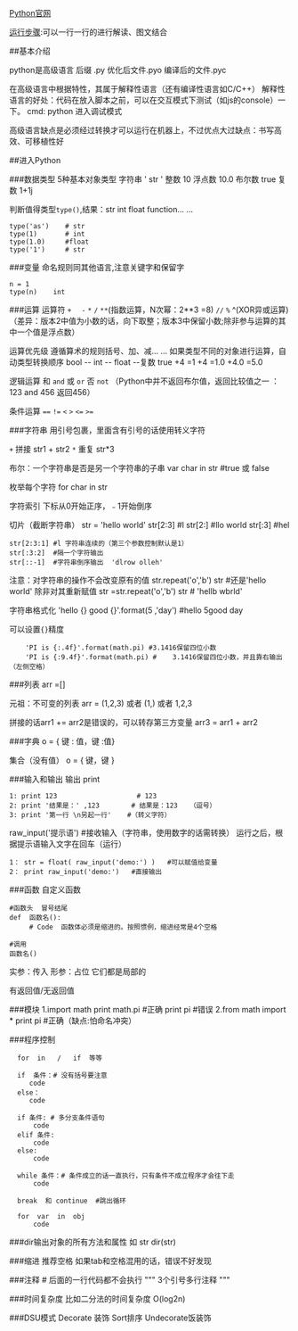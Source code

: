 [Python官网](https://www.python.org/ )

[运行步骤](http://pythontutor.com/):可以一行一行的进行解读、图文结合

##基本介绍

python是高级语言   后缀 .py    优化后文件.pyo    编译后的文件.pyc

在高级语言中根据特性，其属于解释性语言（还有编译性语言如C/C++）
         解释性语言的好处：代码在放入脚本之前，可以在交互模式下测试（如js的console）一下。
         cmd: python 进入调试模式  

高级语言缺点是必须经过转换才可以运行在机器上，不过优点大过缺点：书写高效、可移植性好


##进入Python

###数据类型
5种基本对象类型
   字符串 ' str '   整数  10   浮点数   10.0   布尔数  true  复数  1+1j 

判断值得类型`type()`,结果：str  int  float  function... ...
```
type('as')    # str
type(1)       # int
type(1.0)     #float
type('1')     # str
```

###变量
命名规则同其他语言,注意关键字和保留字
```
n = 1
type(n)    int
```

###运算
运算符
     `+ `  ` -`    `*`     `/`     `**`(指数运算，N次幂：2**3  =8)    `//`      `%`
     ^(XOR异或运算)
     （差异：版本2中值为小数的话，向下取整；版本3中保留小数;除非参与运算的其中一个值是浮点数）

运算优先级
遵循算术的规则括号、加、减... ...
如果类型不同的对象进行运算，自动类型转换顺序
     bool -- int -- float --复数
     true +4 =1 +4 =1.0 +4.0 =5.0

逻辑运算
      和  `and`    或  `or`   否  `not`
      （Python中并不返回布尔值，返回比较值之一 ： 123 and 456 返回456）

条件运算
    `==`   `!=`   `<`  `>`     `<=`    `>=`

###字符串
用引号包裹，里面含有引号的话使用转义字符

`+` 拼接  str1 + str2
`*` 重复  str*3

布尔：一个字符串是否是另一个字符串的子串
    var char in str   #true 或 false

枚举每个字符
    for char in  str  

字符索引
    下标从0开始正序，﹣1开始倒序

切片（截断字符串）
    str = 'hello world'
    str[2:3]   #l
    str[2:]    #llo world
    str[:3]    #hel

    str[2:3:1] #l 字符串连续的（第三个参数控制默认是1）
    str[:3:2]  #隔一个字符输出
    str[::-1]  #字符串倒序输出  'dlrow olleh'

注意：对字符串的操作不会改变原有的值
    str.repeat('o','b')
    str  #还是'hello world'
除非对其重新赋值
    str =str.repeat('o','b')
    str # 'hellb wbrld'

字符串格式化
    'hello {} good {}'.format(5 ,'day')  #hello 5good day

可以设置`{}`精度
```
    'PI is {:.4f}'.format(math.pi) #3.1416保留四位小数
    'PI is {:9.4f}'.format(math.pi) #    3.1416保留四位小数，并且靠右输出（左侧空格）
```

###列表
arr =[]

元祖：不可变的列表
    arr = (1,2,3)  或者 (1,) 或者 1,2,3

拼接的话arr1 += arr2是错误的，可以转存第三方变量
    arr3 = arr1 + arr2

###字典
o = { 键 : 值，键 :值}

集合（没有值）
o = { 键，键 }

###输入和输出
输出 print 
```
1: print 123                    # 123
2: print '结果是：' ,123        # 结果是：123   （逗号）
3: print '第一行 \n另起一行'    #（转义字符）
```

raw_input('提示语')           #接收输入（字符串，使用数字的话需转换）
运行之后，根据提示语输入文字在回车（运行）
```
1： str = float( raw_input('demo:') )   #可以赋值给变量
2： print raw_input('demo:')   #直接输出
```

###函数
自定义函数
```
#函数头  冒号结尾
def  函数名():    
     # Code  函数体必须是缩进的。按照惯例，缩进经常是4个空格

#调用
函数名()
```
实参：传入
形参：占位        它们都是局部的

有返回值/无返回值

###模块
       1.import   math
                 print  math.pi      #正确
                 print  pi           #错误
       2.from  math import *
                 print pi            #正确（缺点:怕命名冲突）

###程序控制
```
  for  in   /   if  等等

  if  条件：# 没有括号要注意
     code
  else：
     code

  if 条件: # 多分支条件语句
      code
  elif 条件:
      code
  else:
      code

  while 条件：# 条件成立的话一直执行，只有条件不成立程序才会往下走
      code

  break  和 continue  #跳出循环

  for  var  in  obj
      code
```
###dir输出对象的所有方法和属性
如 str
    dir(str)

###缩进
       推荐空格     如果tab和空格混用的话，错误不好发现

###注释
      # 后面的一行代码都不会执行
      """   3个引号多行注释  """

###时间复杂度
比如二分法的时间复杂度
    O(log2n)

###DSU模式
Decorate 装饰   Sort排序   Undecorate饭装饰